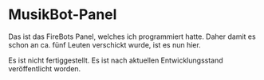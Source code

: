 # MusikBot-Panel
Das ist das FireBots Panel, welches ich programmiert hatte. Daher damit es schon an ca. fünf Leuten verschickt wurde, ist es nun hier.

Es ist nicht fertiggestellt. Es ist nach aktuellen Entwicklungsstand veröffentlicht worden.

